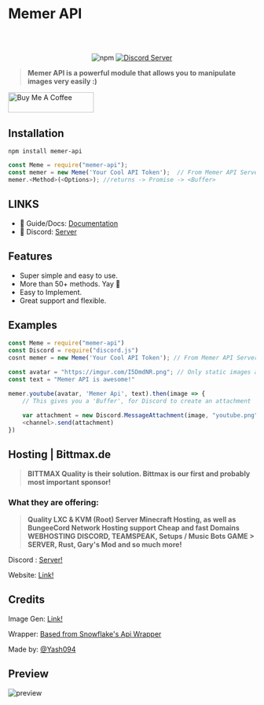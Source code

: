# Memer API
<p align="center"><a href="https://memer-api.js.org/"><img align="center" style="width:0.5px" src="https://cdn.discordapp.com/attachments/801132434283954199/881571725106618428/memer_api.png"/></a></p><br/>
<p align="center">
   <img alt="npm" src="https://img.shields.io/npm/dt/memer-api">
   <a href="https://discord.gg/invite/emD44ZJaSA"><img src="https://img.shields.io/discord/664505860327997461?color=5865F2&label=Meme%20Development" alt="Discord Server"></a>
</p>
      
> **Memer API is a powerful module that allows you to manipulate images very easily :)**
> 
<a href="https://www.buymeacoffee.com/memerapi" target="_blank"><img src="https://cdn.buymeacoffee.com/buttons/default-orange.png" alt="Buy Me A Coffee" height="41" width="174"></a>

## **Installation** 
```
npm install memer-api
```
```js
const Meme = require("memer-api");
const memer = new Meme('Your Cool API Token');  // From Memer API Server :)
memer.<Method>(<Options>); //returns -> Promise -> <Buffer>
```

## LINKS

- 📃 Guide/Docs: [Documentation](https://memer-api.js.org/)
- 💬 Discord: [Server](https://discord.com/invite/emD44ZJaSA)


## Features

- Super simple and easy to use.
- More than 50+ methods. Yay 🎉
- Easy to Implement.
- Great support and flexible.


## Examples

```js
const Meme = require("memer-api")
const Discord = require("discord.js")
cosnt memer = new Meme('Your Cool API Token'); // From Memer API Server :)

const avatar = "https://imgur.com/I5DmdNR.png"; // Only static images are supported :)
const text = "Memer API is awesome!"

memer.youtube(avatar, 'Memer Api', text).then(image => {
    // This gives you a 'Buffer', for Discord to create an attachment
    
    var attachment = new Discord.MessageAttachment(image, "youtube.png");
    <channel>.send(attachment)
})
```

## Hosting | Bittmax.de
> **BITTMAX Quality is their solution. Bittmax is our first and probably most important sponsor!**

### What they are offering:
> **Quality LXC & KVM (Root) Server Minecraft Hosting, as well as BungeeCord Network Hosting support Cheap and fast Domains WEBHOSTING DISCORD, TEAMSPEAK, Setups / Music Bots GAME > SERVER, Rust, Gary's Mod and so much more!**

Discord : [Server!](https://discord.gg/NTnPuSaZVg) 

Website: [Link!](https://bittmax.de/)

## Credits
Image Gen: [Link!](https://github.com/DankMemer/imgen)

Wrapper: [Based from Snowflake's Api Wrapper](https://github.com/DevSnowflake/dankmemer.js#readme)

Made by: [@Yash094](https://github.com/Yash094)


## Preview

![preview](https://cdn.discordapp.com/attachments/806750853947719760/843579019823546368/memer-api_preview.png)

